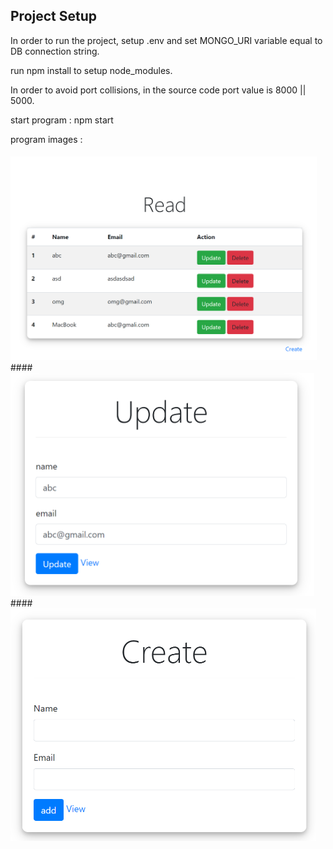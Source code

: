 ## Project Setup

In order to run the project, setup .env and set MONGO_URI variable equal to DB connection string.

run npm install to setup node_modules.

In order to avoid port collisions, in the source code port value is 8000 || 5000.
 
start program : npm start

program images : 
<br>
####
<img src="./img/1.PNG" height="326" alt="eslint" title="HTML5"/>
####
<img src="./img/2.PNG" height="357" alt="eslint" title="HTML5"/>
####
<img src="./img/3.PNG" height="372" alt="eslint" title="HTML5"/>